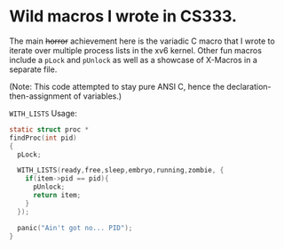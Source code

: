 # Wild macros I wrote in CS333.
The main ~~horror~~ achievement here is the variadic C macro that I wrote to iterate over multiple process lists in the xv6 kernel.
Other fun macros include a `pLock` and `pUnlock` as well as a showcase of X-Macros in a separate file.

(Note: This code attempted to stay pure ANSI C, hence the declaration-then-assignment of variables.)

`WITH_LISTS` Usage:

```c
static struct proc *
findProc(int pid)
{
  pLock;

  WITH_LISTS(ready,free,sleep,embryo,running,zombie, {
    if(item->pid == pid){
      pUnlock;
      return item;
    }
  });

  panic("Ain't got no... PID");
}
```
